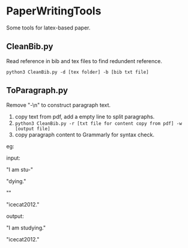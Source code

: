 # PaperWritingTools
Some tools for latex-based paper.

## CleanBib.py
Read reference in bib and tex files to find redundent reference. 

`python3 CleanBib.py -d [tex folder] -b [bib txt file]`

## ToParagraph.py
Remove "-\n" to construct paragraph text.
1. copy text from pdf, add a empty line to split paragraphs.
2. `python3 CleanBib.py -r [txt file for content copy from pdf] -w [output file]`
3. copy paragraph content to Grammarly for syntax check. 

eg: 

input: 

"I am stu-" 

"dying." 

"" 

"icecat2012." 
 
output: 

"I am studying." 

"icecat2012." 
